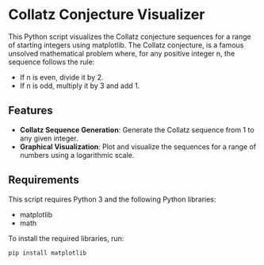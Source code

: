 # Collatz Conjecture Visualizer

This Python script visualizes the Collatz conjecture sequences for a range of starting integers using matplotlib. The Collatz conjecture, is a famous unsolved mathematical problem where, for any positive integer n, the sequence follows the rule:
- If n is even, divide it by 2.
- If n is odd, multiply it by 3 and add 1.

## Features

- **Collatz Sequence Generation**: Generate the Collatz sequence from 1 to any given integer.
- **Graphical Visualization**: Plot and visualize the sequences for a range of numbers using a logarithmic scale.

## Requirements

This script requires Python 3 and the following Python libraries:
- matplotlib
- math

To install the required libraries, run:
```bash
pip install matplotlib
